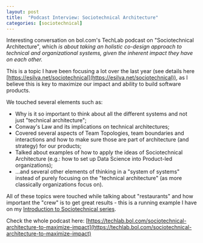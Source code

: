 ```yaml
---
layout: post
title:  "Podcast Interview: Sociotechnical Architecture"
categories: [sociotechnical]
---
```


Interesting conversation on bol.com's TechLab podcast on "Sociotechnical Architecture", which *is about taking an holistic co-design approach to technical and organizational systems, given the inherent impact they have on each other.*

This is a topic I have been focusing a lot over the last year (see details here [https://esilva.net/sociotechnical](https://esilva.net/sociotechnical)), as I believe this is key to maximize our impact and ability to build software products.

We touched several elements such as:

- Why is it so important to think about all the different systems and not just "technical architecture";
- Conway's Law and its implications on technical architectures;
- Covered several aspects of Team Topologies, team boundaries and interactions and how to make sure those are part of architecture (and strategy) for our products;
- Talked about examples of how to apply the ideas of Sociotechnical Architecture (e.g.: how to set up Data Science into Product-led organizations);
- ...and several other elements of thinking in a "system of systems" instead of purely focusing on the "technical architecture" (as more classically organizations focus on).

All of these topics were touched while talking about "restaurants" and how important the "crew" is to get great results - this is a running example I have on my [Introduction to Sociotechnical series](https://esilva.net/sociotechnical).

Check the whole podcast here: [https://techlab.bol.com/sociotechnical-architecture-to-maximize-impact](https://techlab.bol.com/sociotechnical-architecture-to-maximize-impact)
